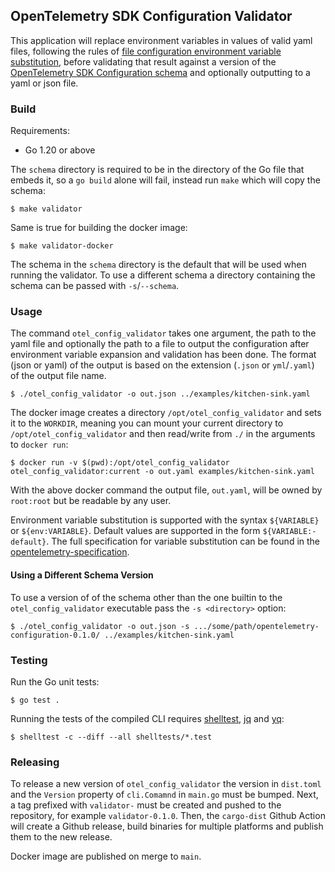 ## OpenTelemetry SDK Configuration Validator

This application will replace environment variables in values of valid yaml
files, following the rules of [file configuration environment variable
substitution](https://github.com/open-telemetry/opentelemetry-specification/blob/main/specification/configuration/file-configuration.md#environment-variable-substitution),
before validating that result against a version of the [OpenTelemetry SDK
Configuration
schema](https://github.com/open-telemetry/opentelemetry-configuration/) and
optionally outputting to a yaml or json file.

### Build

Requirements:

- Go 1.20 or above

The `schema` directory is required to be in the directory of the Go file that
embeds it, so a `go build` alone will fail, instead run `make` which will copy
the schema:

```
$ make validator
```

Same is true for building the docker image:

```
$ make validator-docker
```

The schema in the `schema` directory is the default that will be used when
running the validator. To use a different schema a directory containing the
schema can be passed with `-s`/`--schema`.

### Usage

The command `otel_config_validator` takes one argument, the path to the yaml
file and optionally the path to a file to output the configuration after
environment variable expansion and validation has been done. The format (json or
yaml) of the output is based on the extension (`.json` or `yml`/`.yaml`) of the
output file name.

```
$ ./otel_config_validator -o out.json ../examples/kitchen-sink.yaml
```

The docker image creates a directory `/opt/otel_config_validator` and sets it to
the `WORKDIR`, meaning you can mount your current directory to
`/opt/otel_config_validator` and then read/write from `./` in the arguments to
`docker run`:

```
$ docker run -v $(pwd):/opt/otel_config_validator otel_config_validator:current -o out.yaml examples/kitchen-sink.yaml
```

With the above docker command the output file, `out.yaml`, will be owned by
`root:root` but be readable by any user.

Environment variable substitution is supported with the syntax `${VARIABLE}` or
`${env:VARIABLE}`. Default values are supported in the form
`${VARIABLE:-default}`. The full specification for variable substitution can be
found in the
[opentelemetry-specification](https://github.com/open-telemetry/opentelemetry-specification/blob/main/specification/configuration/file-configuration.md#environment-variable-substitution).

#### Using a Different Schema Version

To use a version of of the schema other than the one builtin to the
`otel_config_validator` executable pass the `-s <directory>` option:

```
$ ./otel_config_validator -o out.json -s .../some/path/opentelemetry-configuration-0.1.0/ ../examples/kitchen-sink.yaml
```

### Testing

Run the Go unit tests:

```
$ go test .
```

Running the tests of the compiled CLI requires
[shelltest](https://github.com/simonmichael/shelltestrunner),
[jq](https://github.com/jqlang/jq/) and [yq](https://github.com/mikefarah/yq):

```
$ shelltest -c --diff --all shelltests/*.test
```

### Releasing

To release a new version of `otel_config_validator` the version in `dist.toml`
and the `Version` property of `cli.Comamnd` in `main.go` must be bumped. Next, a
tag prefixed with `validator-` must be created and pushed to the repository, for
example `validator-0.1.0`. Then, the `cargo-dist` Github Action will create a
Github release, build binaries for multiple platforms and publish them to the
new release.

Docker image are published on merge to `main`.
